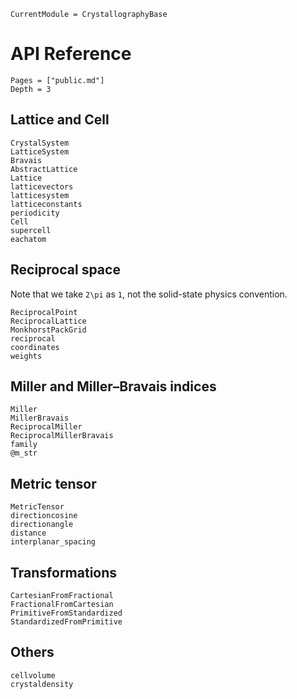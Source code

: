 ```@meta
CurrentModule = CrystallographyBase
```

# API Reference

```@contents
Pages = ["public.md"]
Depth = 3
```

## Lattice and Cell

```@docs
CrystalSystem
LatticeSystem
Bravais
AbstractLattice
Lattice
latticevectors
latticesystem
latticeconstants
periodicity
Cell
supercell
eachatom
```

## Reciprocal space

Note that we take ``2\pi`` as ``1``, not the solid-state physics convention.

```@docs
ReciprocalPoint
ReciprocalLattice
MonkhorstPackGrid
reciprocal
coordinates
weights
```

## Miller and Miller–Bravais indices

```@docs
Miller
MillerBravais
ReciprocalMiller
ReciprocalMillerBravais
family
@m_str
```

## Metric tensor

```@docs
MetricTensor
directioncosine
directionangle
distance
interplanar_spacing
```

## Transformations

```@docs
CartesianFromFractional
FractionalFromCartesian
PrimitiveFromStandardized
StandardizedFromPrimitive
```

## Others

```@docs
cellvolume
crystaldensity
```
